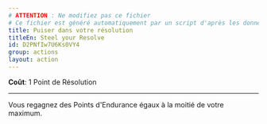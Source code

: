 ```yaml
---
# ATTENTION : Ne modifiez pas ce fichier
# Ce fichier est généré automatiquement par un script d'après les données du module Foundry VTT officiel et de sa traduction
title: Puiser dans votre résolution
titleEn: Steel your Resolve
id: D2PNfIw7U6Ks0VY4
group: actions
layout: action
---
```

<p><strong>Coût</strong>: 1 Point de Résolution</p><hr><p>Vous regagnez des Points d'Endurance égaux à la moitié de votre maximum.</p>
